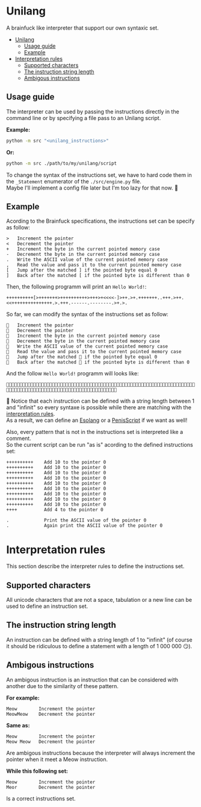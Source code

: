# Unilang

A brainfuck like interpreter that support our own syntaxic set.  

- [Unilang](#unilang)
  - [Usage guide](#usage-guide)
  - [Example](#example)
- [Interpretation rules](#interpretation-rules)
  - [Supported characters](#supported-characters)
  - [The instruction string length](#the-instruction-string-length)
  - [Ambigous instructions](#ambigous-instructions)

## Usage guide

The interpreter can be used by passing the instructions directly in the command line or by specifying a file pass to an Unilang script.  

**Example:**

```sh
python -m src "<unilang_instructions>"
```

**Or:**

```sh
python -m src ./path/to/my/unilang/script
```

To change the syntax of the instructions set, we have to hard code them in the `_Statement` enumerator of the `./src/engine.py` file.  
Maybe I'll implement a config file later but I'm too lazy for that now. 🐇

## Example

Acording to the Brainfuck specifications, the instructions set can be specify as follow:  

```
>   Increment the pointer​
<​   Decrement the pointer
+​   Increment the byte in the current pointed memory case 
-​   Decrement the byte in the current pointed memory case
.​   Write the ASCII value of the current pointed memory case
,​   Read the value and pass it to the current pointed memory case
[​   Jump after the matched ] if the pointed byte equal 0
]​   Back after the matched [ if the pointed byte is different than 0
```

Then, the following programm will print an `Hello World!`:
```
++++++++++[>+++++++>++++++++++>+++>+<<<<-]>++.>+.+++++++..+++.>++.<<+++++++++++++++.>.+++.------.--------.>+.>.
```

So far, we can modify the syntax of the instructions set as follow:

```
🐇   Increment the pointer​
🐬   Decrement the pointer
🐌   Increment the byte in the current pointed memory case 
🦧   Decrement the byte in the current pointed memory case
🙈   Write the ASCII value of the current pointed memory case
🐢   Read the value and pass it to the current pointed memory case
🦆   Jump after the matched 🦛 if the pointed byte equal 0
🦛   Back after the matched 🦆 if the pointed byte is different than 0
```

And the follow `Hello World!` programm will looks like:

```
🐌🐌🐌🐌🐌🐌🐌🐌🐌🐌🦆🐇🐌🐌🐌🐌🐌🐌🐌🐇🐌🐌🐌🐌🐌🐌🐌🐌🐌🐌🐇🐌🐌🐌🐇🐌🐬🐬🐬🐬🦧🦛🐇🐌🐌🙈🐇🐌🙈🐌🐌🐌🐌🐌🐌🐌🙈🙈🐌🐌🐌🙈🐇🐌🐌🙈🐬🐬🐌🐌🐌🐌🐌🐌🐌🐌🐌🐌🐌🐌🐌🐌🐌🙈🐇🙈🐌🐌🐌🙈🦧🦧🦧🦧🦧🦧🙈🦧🦧🦧🦧🦧🦧🦧🦧🙈🐇🐌🙈🐇🙈
```

:pencil: Notice that each instruction can be defined with a string length between 1 and "infinit" so every syntaxe is possible while there are matching with the [interpretation rules](#interpretation-rules).  
As a result, we can define an [Esolang](https://esolangs.org/wiki/Ook!) or a [PenisScript](https://esolangs.org/wiki/PenisScript) if we want as well!
 
Also, every pattern that is not in the instructions set is interpreted like a comment.  
So the current script can be run "as is" acording to the defined instructions set:

```
++++++++++    Add 10 to the pointer 0
++++++++++    Add 10 to the pointer 0
++++++++++    Add 10 to the pointer 0
++++++++++    Add 10 to the pointer 0
++++++++++    Add 10 to the pointer 0
++++++++++    Add 10 to the pointer 0
++++++++++    Add 10 to the pointer 0
++++++++++    Add 10 to the pointer 0
++++++++++    Add 10 to the pointer 0
++++          Add 4 to the pointer 0

.             Print the ASCII value of the pointer 0
.             Again print the ASCII value of the pointer 0
```

# Interpretation rules

This section describe the interpreter rules to define the instructions set.

## Supported characters

All unicode characters that are not a space, tabulation or a new line can be used to define an instruction set.

## The instruction string length

An instruction can be defined with a string length of 1 to "infinit" (of course it should be ridiculous to define a statement with a length of 1 000 000 😏).

## Ambigous instructions

An ambigous instruction is an instruction that can be considered with another due to the similarity of these pattern.  

**For example:**

```
Meow        Increment the pointer
MeowMeow    Decrement the pointer
```

**Same as:**

```
Meow        Increment the pointer
Meow Meow   Decrement the pointer
```

Are ambigous instructions because the interpreter will always increment the pointer when it meet a Meow instruction.

**While this following set:**

```
Meow        Increment the pointer
Meor        Decrement the pointer 
```

Is a correct instructions set.
